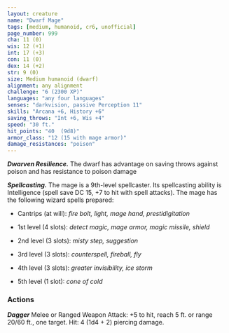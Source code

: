 ```yaml
---
layout: creature
name: "Dwarf Mage"
tags: [medium, humanoid, cr6, unofficial]
page_number: 999
cha: 11 (0)
wis: 12 (+1)
int: 17 (+3)
con: 11 (0)
dex: 14 (+2)
str: 9 (0)
size: Medium humanoid (dwarf)
alignment: any alignment
challenge: "6 (2300 XP)"
languages: "any four languages"
senses: "darkvision, passive Perception 11"
skills: "Arcana +6, History +6"
saving_throws: "Int +6, Wis +4"
speed: "30 ft."
hit_points: "40  (9d8)"
armor_class: "12 (15 with mage armor)"
damage_resistances: "poison"
---
```


***Dwarven Resilience.*** The dwarf has advantage on saving throws against poison and has resistance to poison damage

***Spellcasting.*** The mage is a 9th-level spellcaster. Its spellcasting ability is Intelligence (spell save DC 15, +7 to hit with spell attacks). The mage has the following wizard spells prepared:

* Cantrips (at will): <i>fire bolt, light, mage hand, prestidigitation</i>

* 1st level (4 slots): <i>detect magic, mage armor, magic missile, shield</i>

* 2nd level (3 slots): <i>misty step, suggestion</i>

* 3rd level (3 slots): <i>counterspell, fireball, fly</i>

* 4th level (3 slots): <i>greater invisibility, ice storm</i>

* 5th level (1 slot): <i>cone of cold</i>

### Actions

***Dagger*** Melee or Ranged Weapon Attack: +5 to hit, reach 5 ft. or range 20/60 ft., one target. Hit: 4 (1d4 + 2) piercing damage.

